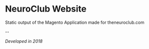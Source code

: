 # NeuroClub Website

Static output of the Magento Application made for theneuroclub.com

--

_Developed in 2018_
